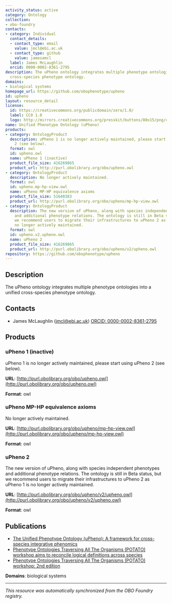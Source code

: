 ```yaml
---
activity_status: active
category: Ontology
collection:
- obo-foundry
contacts:
- category: Individual
  contact_details:
  - contact_type: email
    value: jmcl@ebi.ac.uk
  - contact_type: github
    value: jamesamcl
  label: James McLaughlin
  orcid: 0000-0002-8361-2795
description: The uPheno ontology integrates multiple phenotype ontologies into a unified
  cross-species phenotype ontology.
domains:
- biological systems
homepage_url: https://github.com/obophenotype/upheno
id: upheno
layout: resource_detail
license:
  id: https://creativecommons.org/publicdomain/zero/1.0/
  label: CC0 1.0
  logo: http://mirrors.creativecommons.org/presskit/buttons/80x15/png/cc-zero.png
name: Unified Phenotype Ontology (uPheno)
products:
- category: OntologyProduct
  description: uPheno 1 is no longer actively maintained, please start using uPheno
    2 (see below).
  format: owl
  id: upheno.owl
  name: uPheno 1 (inactive)
  product_file_size: 416269865
  product_url: http://purl.obolibrary.org/obo/upheno.owl
- category: OntologyProduct
  description: No longer actively maintained.
  format: owl
  id: upheno.mp-hp-view.owl
  name: uPheno MP-HP equivalence axioms
  product_file_size: 51640383
  product_url: http://purl.obolibrary.org/obo/upheno/mp-hp-view.owl
- category: OntologyProduct
  description: The new version of uPheno, along with species independent phenotypes
    and additional phenotype relations. The ontology is still in Beta status, but
    we recommend users to migrate their infrastructures to uPheno 2 as uPheno 1 is
    no longer actively maintained.
  format: owl
  id: upheno.v2.upheno.owl
  name: uPheno 2
  product_file_size: 416269865
  product_url: http://purl.obolibrary.org/obo/upheno/v2/upheno.owl
repository: https://github.com/obophenotype/upheno
---
```

## Description

The uPheno ontology integrates multiple phenotype ontologies into a unified cross-species phenotype ontology.

## Contacts

- James McLaughlin (jmcl@ebi.ac.uk) [ORCID: 0000-0002-8361-2795](https://orcid.org/0000-0002-8361-2795)

## Products

### uPheno 1 (inactive)

uPheno 1 is no longer actively maintained, please start using uPheno 2 (see below).

**URL**: [http://purl.obolibrary.org/obo/upheno.owl](http://purl.obolibrary.org/obo/upheno.owl)

**Format**: owl

### uPheno MP-HP equivalence axioms

No longer actively maintained.

**URL**: [http://purl.obolibrary.org/obo/upheno/mp-hp-view.owl](http://purl.obolibrary.org/obo/upheno/mp-hp-view.owl)

**Format**: owl

### uPheno 2

The new version of uPheno, along with species independent phenotypes and additional phenotype relations. The ontology is still in Beta status, but we recommend users to migrate their infrastructures to uPheno 2 as uPheno 1 is no longer actively maintained.

**URL**: [http://purl.obolibrary.org/obo/upheno/v2/upheno.owl](http://purl.obolibrary.org/obo/upheno/v2/upheno.owl)

**Format**: owl

## Publications

- [The Unified Phenotype Ontology (uPheno): A framework for cross-species integrative phenomics](https://doi.org/10.1101/2024.09.18.613276)
- [Phenotype Ontologies Traversing All The Organisms (POTATO) workshop aims to reconcile logical definitions across species](https://zenodo.org/record/2382757)
- [Phenotype Ontologies Traversing All The Organisms (POTATO) workshop: 2nd edition](https://zenodo.org/record/3352149)

**Domains**: biological systems

---

*This resource was automatically synchronized from the OBO Foundry registry.*